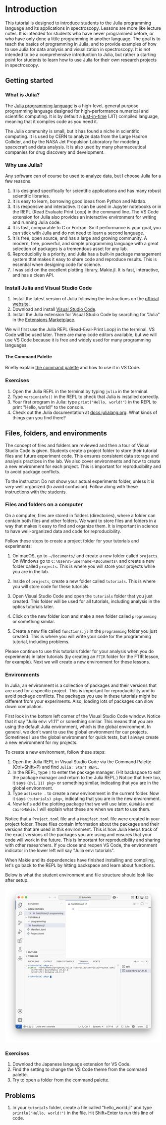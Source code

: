 # Introduction

This tutorial is designed to introduce students to the Julia programming language and its applications in spectroscopy.
Lessons are more like lecture notes.
It is intended for students who have never programmed before, or who have only done a little programming in another language. The goal is to teach the basics of programming in Julia, and to provide examples of how to use Julia for data analysis and visualization in spectroscopy.
It is not intended to be a comprehensive introduction to Julia, but rather a starting point for students to learn how to use Julia for their own research projects in spectroscopy.

## Getting started

### What is Julia?
The [Julia programming language](https://en.wikipedia.org/wiki/Julia_(programming_language)) is a high-level, general purpose programming language designed for high-performance numerical and scientific computing.
It is by default a [just-in-time](https://en.wikipedia.org/wiki/Just-in-time_compilation) (JIT) compiled language, meaning that it compiles code as you need it.

The Julia community is small, but it has found a niche in scientific computing.
It is used by CERN to analyze data from the Large Hadron Collider, and by the NASA Jet Propulsion Laboratory for modeling spacecraft and data analysis.
It is also used by many pharmaceutical companies for drug discovery and development.


### Why use Julia?
Any software can of course be used to analyze data, but I choose Julia for a few reasons.

1. It is designed specifically for scientific applications and has many robust scientific libraries.
2. It is easy to learn, borrowing good ideas from Python and Matlab.
3. It is responsive and interactive. It can be used in Jupyter notebooks or in the REPL (Read Evaluate Print Loop) in the command line. The VS Code extension for Julia also provides an interactive environment for writing and running Julia code.
4. It is fast, comparable to C or Fortran. So if performance is your goal, you can stick with Julia and do not need to learn a second language.
5. It is free, open source, and has a large and growing community. A modern, free, powerful, and simple programming language with a great selection of packages is a tremendous asset for any lab.
6. Reproducibiliy is a priority, and Julia has a built-in package management system that makes it easy to share code and reproduce results. This is essential when designing code for science.
7. I was sold on the excellent plotting library, Makie.jl. It is fast, interactive, and has a clean API.


### Install Julia and Visual Studio Code
1. Install the latest version of Julia following the instructions on the [official website](https://julialang.org/install/).
2. Download and install [Visual Studio Code](https://code.visualstudio.com/).
3. Install the Julia extension for Visual Studio Code by searching for "Julia" in the [Extensions Marketplace](https://marketplace.visualstudio.com/items?itemName=julialang.language-julia).

We will first use the Julia REPL (Read-Eval-Print Loop) in the terminal. VS Code will be used later.
There are many code editors available, but we will use VS Code because it is free and widely used for many programming languages.


#### The Command Palette
Briefly explain [the command palette](https://code.visualstudio.com/docs/getstarted/userinterface#_command-palette) and how to use it in VS Code.


### Exercises
1. Open the Julia REPL in the terminal by typing `julia` in the terminal.
2. Type `versioninfo()` in the REPL to check that Julia is installed correctly.
3. Your first program in Julia: type `print("Hello, world!")` in the REPL to print "Hello, world!" to the console.
4. Check out the Julia documentation at [docs.julialang.org](https://docs.julialang.org/). What kinds of things can you find there?


## Files, folders, and environments
The concept of files and folders are reviewed and then a tour of Visual Studio Code is given.
Students create a project folder to store their tutorial files and future experiment code.
This ensures consistent data storage and analysis practices in the lab.
We also cover environments and how to create a new environment for each project.
This is important for reproducibility and to avoid package conflicts.

To the instructor: Do not show your actual experiments folder, unless it is *very* well organized (to avoid confusion). Follow along with these instructions with the students.


### Files and folders on a computer
On a computer, files are stored in folders (directories), where a folder can contain both files and other folders.
We want to store files and folders in a way that makes it easy to find and organize them.
It is important in science to have well-organized data and code for reproducibility.

Follow these steps to create a project folder for your tutorials and experiments:

1. On macOS, go to `~/Documents/` and create a new folder called `projects`. On Windows go to `C:\Users\<username>\Documents\` and create a new folder called `projects`. This is where you will store your projects while you are in the lab.

2. Inside of `projects`, create a new folder called `tutorials`. This is where you will store code for these tutorials.

3. Open Visual Studio Code and open the `tutorials` folder that you just created. This folder will be used for all tutorials, including analysis in the optics tutorials later.

4. Click on the new folder icon and make a new folder called `programming` or something similar.

5. Create a new file called `functions.jl` in the `programming` folder you just created. This is where you will write your code for the programming tutorial, including problems.

Please continue to use this tutorials folder for your analysis when you do experiments in later tutorials (by creating an `FTIR` folder for the FTIR lesson, for example). Next we will create a new environment for these lessons.


### Environments
In Julia, an environment is a collection of packages and their versions that are used for a specific project.
This is important for reproducibility and to avoid package conflicts.
The packages you use in these tutorials might be different from your experiments.
Also, loading lots of packages can slow down compilation.

First look in the bottom left corner of the Visual Studio Code window.
Notice that it say "Julia env: v1.11" or something similar.
This means that you are using the default Julia environment, which is the global environment.
In general, we don't want to use the global environment for our projects.
Sometimes I use the global environment for quick tests, but I always create a new environment for my projects.

To create a new environment, follow these steps:
1. Open the Julia REPL in Visual Studio Code via the Command Palette (Ctrl+Shift+P) and find `Julia: Start REPL`.
2. In the REPL, type `]` to enter the package manager. (Hit backspace to exit the package manager and return to the Julia REPL.)
Notice that here too, it says `(@v1.11) pkg>` or something similar, indicating that you are in the global environment.
3. Type `activate .` to create a new environment in the current folder.
Now it says `(tutorials) pkg>`, indicating that you are in the new environment.
4. Now let's add the plotting package that we will use later, `GLMakie` and `CairoMakie`. I will explain what these are when we start to use them.

Notice that a `Project.toml` file and a `Manifest.toml` file were created in your project folder.
These files contain information about the packages and their versions that are used in this environment.
This is how Julia keeps track of the exact versions of the packages you are using and ensures that your code will work in the future.
This is important for reproducibility and sharing with other researchers.
If you close and reopen VS Code, the environment indicator in the lower left will say "Julia env: tutorials".

When Makie and its dependencies have finished installing and compiling, let's go back to the REPL by hitting backspace and learn about functions.

Below is what the student environment and file structure should look like after setup.

![](../images/student_environment.png)


### Exercises
1. Download the Japanese language extension for VS Code.
2. Find the setting to change the VS Code theme from the command palette.
3. Try to open a folder from the command palette.


## Problems
1. In your `tutorials` folder, create a file called "hello_world.jl" and type `println("Hello, world!")` in the file. Hit Shift+Enter to run this line of code.
